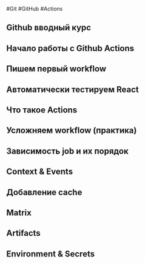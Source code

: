 #Git #GitHub #Actions

## Github вводный курс










## Начало работы с Github Actions










## Пишем первый workflow










## Автоматически тестируем React










## Что такое Actions










## Усложняем workflow (практика)










## Зависимость job и их порядок










## Context & Events










## Добавление cache










## Matrix










## Artifacts










## Environment & Secrets


